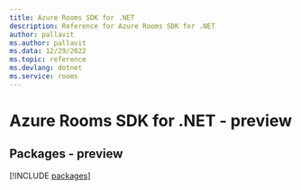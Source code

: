 ```yaml
---
title: Azure Rooms SDK for .NET
description: Reference for Azure Rooms SDK for .NET
author: pallavit
ms.author: pallavit
ms.data: 12/29/2022
ms.topic: reference
ms.devlang: dotnet
ms.service: rooms
---
```

# Azure Rooms SDK for .NET - preview
## Packages - preview
[!INCLUDE [packages](rooms-index.md)]